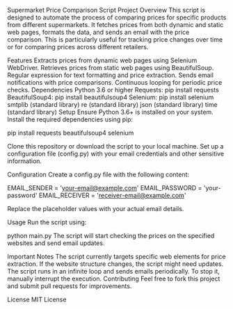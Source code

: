 Supermarket Price Comparison Script
Project Overview
This script is designed to automate the process of comparing prices for specific products from different supermarkets. It fetches prices from both dynamic and static web pages, formats the data, and sends an email with the price comparison. This is particularly useful for tracking price changes over time or for comparing prices across different retailers.

Features
Extracts prices from dynamic web pages using Selenium WebDriver.
Retrieves prices from static web pages using BeautifulSoup.
Regular expression for text formatting and price extraction.
Sends email notifications with price comparisons.
Continuous looping for periodic price checks.
Dependencies
Python 3.6 or higher
Requests: pip install requests
BeautifulSoup4: pip install beautifulsoup4
Selenium: pip install selenium
smtplib (standard library)
re (standard library)
json (standard library)
time (standard library)
Setup
Ensure Python 3.6+ is installed on your system.
Install the required dependencies using pip:

pip install requests beautifulsoup4 selenium

Clone this repository or download the script to your local machine.
Set up a configuration file (config.py) with your email credentials and other sensitive information.

Configuration
Create a config.py file with the following content:

EMAIL_SENDER = 'your-email@example.com'
EMAIL_PASSWORD = 'your-password'
EMAIL_RECEIVER = 'receiver-email@example.com'

Replace the placeholder values with your actual email details.

Usage
Run the script using:

python main.py
The script will start checking the prices on the specified websites and send email updates.

Important Notes
The script currently targets specific web elements for price extraction. If the website structure changes, the script might need updates.
The script runs in an infinite loop and sends emails periodically. To stop it, manually interrupt the execution.
Contributing
Feel free to fork this project and submit pull requests for improvements.

License
MIT License
